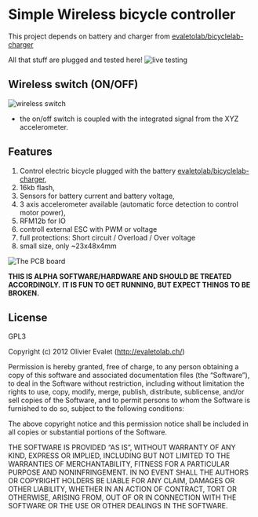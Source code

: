 # Simple Wireless bicycle controller
This project depends on battery and charger from [evaletolab/bicyclelab-charger](../../../bicyclelab-charger)

All that stuff are plugged and tested here!
![live testing](http://ucarecdn.com/42edabe7-46ce-4520-a1de-0e63eb6efe72/-/scale_crop/800x700/center/)

## Wireless switch (ON/OFF)
![wireless switch](http://ucarecdn.com/3769ae40-b797-4a02-8fcf-6ca95b9bdaef/-/resize/800x600/)
* the on/off switch is coupled with the integrated signal from the XYZ accelerometer.


## Features
1. Control electric bicycle plugged with the battery [evaletolab/bicyclelab-charger](../../../bicyclelab-charger),
2. 16kb flash,
3. Sensors for battery current and battery voltage,
3. 3 axis accelerometer available (automatic force detection to control motor power),
3. RFM12b for IO
4. controll external ESC with PWM or voltage
2. full protections: Short circuit / Overload / Over voltage 
7. small size, only ~23x48x4mm

![The PCB board](https://raw.github.com/evaletolab/bicyclelab-manager/master/docs/pcb.png "controller v0.0")



**THIS IS ALPHA SOFTWARE/HARDWARE AND SHOULD BE TREATED ACCORDINGLY.**
**IT IS FUN TO GET RUNNING, BUT EXPECT THINGS TO BE BROKEN.**
 
## License
GPL3

Copyright (c) 2012 Olivier Evalet (http://evaletolab.ch/)

Permission is hereby granted, free of charge, to any person obtaining a copy
of this software and associated documentation files (the “Software”), to deal
in the Software without restriction, including without limitation the rights
to use, copy, modify, merge, publish, distribute, sublicense, and/or sell
copies of the Software, and to permit persons to whom the Software is
furnished to do so, subject to the following conditions:

The above copyright notice and this permission notice shall be included in
all copies or substantial portions of the Software.

THE SOFTWARE IS PROVIDED “AS IS”, WITHOUT WARRANTY OF ANY KIND, EXPRESS OR
IMPLIED, INCLUDING BUT NOT LIMITED TO THE WARRANTIES OF MERCHANTABILITY,
FITNESS FOR A PARTICULAR PURPOSE AND NONINFRINGEMENT. IN NO EVENT SHALL THE
AUTHORS OR COPYRIGHT HOLDERS BE LIABLE FOR ANY CLAIM, DAMAGES OR OTHER
LIABILITY, WHETHER IN AN ACTION OF CONTRACT, TORT OR OTHERWISE, ARISING FROM,
OUT OF OR IN CONNECTION WITH THE SOFTWARE OR THE USE OR OTHER DEALINGS IN
THE SOFTWARE.
